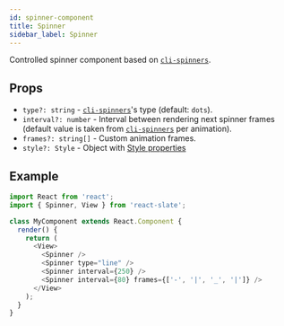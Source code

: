 ```yaml
---
id: spinner-component
title: Spinner
sidebar_label: Spinner
---
```


Controlled spinner component based on [`cli-spinners`](https://github.com/sindresorhus/cli-spinners).

## Props

* `type?: string` - [`cli-spinners`](https://github.com/sindresorhus/cli-spinners)'s type (default: `dots`).
* `interval?: number` - Interval between rendering next spinner frames (default value is taken from [`cli-spinners`](https://github.com/sindresorhus/cli-spinners) per animation).
* `frames?: string[]` - Custom animation frames.
* `style?: Style` - Object with [Style properties](./style-prop.md)

## Example

```js
import React from 'react';
import { Spinner, View } from 'react-slate';

class MyComponent extends React.Component {
  render() {
    return (
      <View>
        <Spinner />
        <Spinner type="line" />
        <Spinner interval={250} />
        <Spinner interval={80} frames={['-', '|', '_', '|']} />
      </View>
    );
  }
}
```
